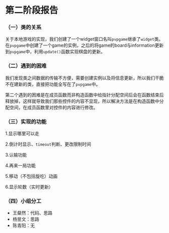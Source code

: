 # 第二阶段报告

### （一）类的关系

关于本地游戏的实现，我们创建了一个widget窗口名叫`pvpgame`继承了`widget`类。在`pvpgame`中创建了一个game的实例，之后的将game的board与information更新到`pvpgame`中，利用`update()`函数实现棋盘的更新。

### （二）遇到的困难

我们发现类之间数据的传输不方便，需要创建实例以及将信息更新，所以我们干脆不在建新的类，直接把功能全写在了`pvpgame`中。

第二个遇到的困难是在成员函数而非构造函数中给指针分配空间后会在函数结束后释放掉，这样就导致我们那些控件的内容不显现，所以解决方法是在构造函数中分配空间，在成员函数里对控件的内容进行修改。

### （三）实现的功能

1.显示哪里可以走

2.倒计时显示、`timeout`判断、更改限制时间

3.认输功能

4.再来一局功能

5.移动（不包括旋吃）动画

6.显示轮数（实时更新）

### （四）小组分工

* 王粲然：代码、思路
* 杨昱文：思路
* 陈青阳：无